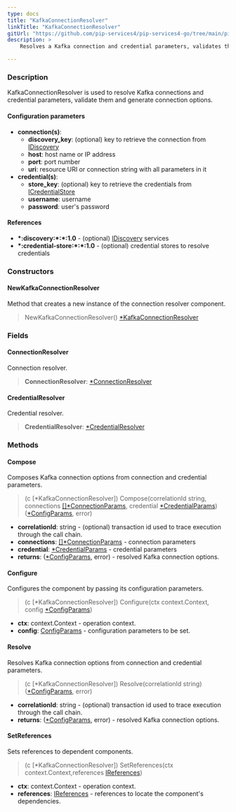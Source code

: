 ```yaml
---
type: docs
title: "KafkaConnectionResolver"
linkTitle: "KafkaConnectionResolver"
gitUrl: "https://github.com/pip-services4/pip-services4-go/tree/main/pip-services4-kafka-go"
description: >
    Resolves a Kafka connection and credential parameters, validates them and generates connection options.

---
```


### Description

KafkaConnectionResolver is used to resolve Kafka connections and credential parameters, validate them and generate connection options.

#### Configuration parameters


- **connection(s)**:
    - **discovery_key**: (optional) key to retrieve the connection from [IDiscovery](../../../config/connect/idiscovery)
    - **host**: host name or IP address
    - **port**: port number
    - **uri**: resource URI or connection string with all parameters in it
- **credential(s)**:
    - **store_key**: (optional) key to retrieve the credentials from [ICredentialStore](../../../config/auth/icredential_store)
    - **username**: username
    - **password**: user's password

#### References

- **\*:discovery:\*:\*:1.0** - (optional) [IDiscovery](../../../config/connect/idiscovery) services
- **\*:credential-store:\*:\*:1.0** - (optional) credential stores to resolve credentials

### Constructors

#### NewKafkaConnectionResolver
Method that creates a new instance of the connection resolver component.

> NewKafkaConnectionResolver() [*KafkaConnectionResolver]()

### Fields

<span class="hide-title-link">

#### ConnectionResolver
Connection resolver.
> **ConnectionResolver**: [*ConnectionResolver](../../../config/connect/connection_resolver)

#### CredentialResolver
Credential resolver.
> **CredentialResolver**: [*CredentialResolver](../../../config/auth/credential_resolver)

</span>


### Methods

#### Compose
Composes Kafka connection options from connection and credential parameters.

> (c [*KafkaConnectionResolver]) Compose(correlationId string, connections [[]*ConnectionParams](../../../config/connect/connection_params), credential [*CredentialParams](../../../config/auth/credential_params)) ([*ConfigParams](../../../components/config/config_params), error)

- **correlationId**: string - (optional) transaction id used to trace execution through the call chain.
- **connections**: [[]*ConnectionParams](../../../config/connect/connection_params) - connection parameters
- **credential**: [*CredentialParams](../../../config/auth/credential_params) - credential parameters
- **returns**: ([*ConfigParams](../../../components/config/config_params), error) - resolved Kafka connection options.


#### Configure
Configures the component by passing its configuration parameters.

> (c [*KafkaConnectionResolver]) Configure(ctx context.Context, config [*ConfigParams](../../../components/config/config_params))

- **ctx**: context.Context - operation context.
- **config**: [ConfigParams](../../../components/config/config_params) - configuration parameters to be set.


#### Resolve
Resolves Kafka connection options from connection and credential parameters.

> (c [*KafkaConnectionResolver]) Resolve(correlationId string) ([*ConfigParams](../../../components/config/config_params), error)

- **correlationId**: string - (optional) transaction id used to trace execution through the call chain.
- **returns**: ([*ConfigParams](../../../components/config/config_params), error) - resolved Kafka connection options.


#### SetReferences
Sets references to dependent components.

> (c [*KafkaConnectionResolver]) SetReferences(ctx context.Context,references [IReferences](../../../components/refer/ireferences))

- **ctx**: context.Context - operation context.
- **references**: [IReferences](../../../components/refer/ireferences) - references to locate the component's dependencies.


